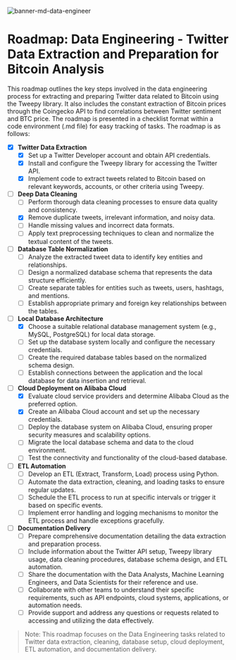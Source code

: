 ![banner-md-data-engineer](https://github.com/cistelsa/Predictive-Sentiment-Analysis-of-Twitter-for-BTC/assets/17438992/2f6f6c36-7a01-4e1e-96cf-f89c182cb1ba)
# Roadmap: Data Engineering - Twitter Data Extraction and Preparation for Bitcoin Analysis

This roadmap outlines the key steps involved in the data engineering process for extracting and preparing Twitter data related to Bitcoin using the Tweepy library. It also includes the constant extraction of Bitcoin prices through the Coingecko API to find correlations between Twitter sentiment and BTC price. The roadmap is presented in a checklist format within a code environment (.md file) for easy tracking of tasks. The roadmap is as follows:

- [x] **Twitter Data Extraction**
  - [x] Set up a Twitter Developer account and obtain API credentials.
  - [x] Install and configure the Tweepy library for accessing the Twitter API.
  - [x] Implement code to extract tweets related to Bitcoin based on relevant keywords, accounts, or other criteria using Tweepy.

- [ ] **Deep Data Cleaning**
  - [ ] Perform thorough data cleaning processes to ensure data quality and consistency.
  - [x] Remove duplicate tweets, irrelevant information, and noisy data.
  - [ ] Handle missing values and incorrect data formats.
  - [ ] Apply text preprocessing techniques to clean and normalize the textual content of the tweets.

- [ ] **Database Table Normalization**
  - [ ] Analyze the extracted tweet data to identify key entities and relationships.
  - [ ] Design a normalized database schema that represents the data structure efficiently.
  - [ ] Create separate tables for entities such as tweets, users, hashtags, and mentions.
  - [ ] Establish appropriate primary and foreign key relationships between the tables.

- [ ] **Local Database Architecture**
  - [x] Choose a suitable relational database management system (e.g., MySQL, PostgreSQL) for local data storage.
  - [ ] Set up the database system locally and configure the necessary credentials.
  - [ ] Create the required database tables based on the normalized schema design.
  - [ ] Establish connections between the application and the local database for data insertion and retrieval.

- [ ] **Cloud Deployment on Alibaba Cloud**
  - [x] Evaluate cloud service providers and determine Alibaba Cloud as the preferred option.
  - [x] Create an Alibaba Cloud account and set up the necessary credentials.
  - [ ] Deploy the database system on Alibaba Cloud, ensuring proper security measures and scalability options.
  - [ ] Migrate the local database schema and data to the cloud environment.
  - [ ] Test the connectivity and functionality of the cloud-based database.

- [ ] **ETL Automation**
  - [ ] Develop an ETL (Extract, Transform, Load) process using Python.
  - [ ] Automate the data extraction, cleaning, and loading tasks to ensure regular updates.
  - [ ] Schedule the ETL process to run at specific intervals or trigger it based on specific events.
  - [ ] Implement error handling and logging mechanisms to monitor the ETL process and handle exceptions gracefully.

- [ ] **Documentation Delivery**
  - [ ] Prepare comprehensive documentation detailing the data extraction and preparation process.
  - [ ] Include information about the Twitter API setup, Tweepy library usage, data cleaning procedures, database schema design, and ETL automation.
  - [ ] Share the documentation with the Data Analysts, Machine Learning Engineers, and Data Scientists for their reference and use.
  - [ ] Collaborate with other teams to understand their specific requirements, such as API endpoints, cloud systems, applications, or automation needs.
  - [ ] Provide support and address any questions or requests related to accessing and utilizing the data effectively.

> Note: This roadmap focuses on the Data Engineering tasks related to Twitter data extraction, cleaning, database setup, cloud deployment, ETL automation, and documentation delivery.
